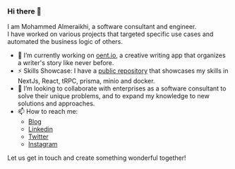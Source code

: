 ### Hi there 👋

I am Mohammed Almeraikhi, a software consultant and engineer.\
I have worked on various projects that targeted specific use cases and automated the business logic of others.

- 🔭 I’m currently working on [oent.io](https://oent.io/), a creative writing app that organizes a writer's story like never before.
- ⚡ Skills Showcase: I have a [public repository](https://github.com/almeraikhi/cade-zamora) that showcases my skills in NextJs, React, tRPC, prisma, minio and docker.
- 👯 I’m looking to collaborate with enterprises as a software consultant to solve their unique problems, and to expand my knowledge to new solutions and approaches.
- 📫 How to reach me:
  -  [Blog](https://plusreturn.com/)
  -  [Linkedin](https://www.linkedin.com/in/mohammed-al-meraikhi/)
  -  [Twitter](https://twitter.com/myalmeraikhi)
  -  [Instagram](https://instagram.com/myalmeraikhi)
  
  
Let us get in touch and create something wonderful together!

